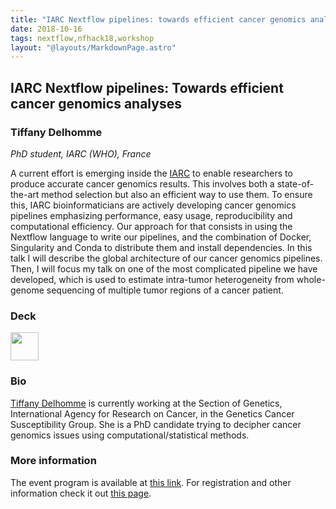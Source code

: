 ```yaml
---
title: "IARC Nextflow pipelines: towards efficient cancer genomics analyses"
date: 2018-10-16
tags: nextflow,nfhack18,workshop
layout: "@layouts/MarkdownPage.astro"
---
```


## IARC Nextflow pipelines: Towards efficient cancer genomics analyses

### Tiffany Delhomme
*PhD student, IARC (WHO), France*

A current effort is emerging inside the [IARC](https://www.iarc.fr/) to enable researchers to produce accurate cancer genomics results. This involves both a state-of-the-art method selection but also an efficient way to use them. To ensure this, IARC bioinformaticians are actively developing cancer genomics pipelines emphasizing performance, easy usage, reproducibility and computational efficiency. Our approach for that consists in using the Nextflow language to write our pipelines, and the combination of Docker, Singularity and Conda to distribute them and install dependencies. In this talk I will describe the global architecture of our cancer genomics pipelines. Then, I will focus my talk on one of the most complicated pipeline we have developed, which is used to estimate intra-tumor heterogeneity from whole-genome sequencing of multiple tumor regions of a cancer patient.

### Deck

<a href='/misc/nfhack18/tiffany.pdf'><img src='/img/deck.png' width='45pt' /></a>


### Bio

[Tiffany Delhomme](https://www.researchgate.net/profile/Tiffany_Delhomme2) is currently working at the Section of Genetics, International Agency for Research on Cancer, in the Genetics Cancer Susceptibility Group. She is a PhD candidate trying to decipher cancer genomics issues using computational/statistical methods.

### More information

The event program is available at [this link](https://github.com/nextflow-io/nf-hack18/blob/master/schedule.md). For registration and other information check it out [this page](http://www.crg.eu/en/event/coursescrg-nextflow-reproducible-silico-genomics-0).
